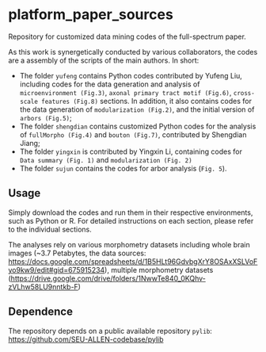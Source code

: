 # platform_paper_sources
Repository for customized data mining codes of the full-spectrum paper. 

As this work is synergetically conducted by various collaborators, the codes are a assembly of the scripts of the main authors. In short:
- The folder `yufeng` contains Python codes contributed by Yufeng Liu, including codes for the data generation and analysis of `microenvironment (Fig.3)`, `axonal primary tract motif (Fig.6)`, `cross-scale features (Fig.8)` sections. In addition, it also contains codes for the data generation of `modularization (Fig.2)`, and the initial version of `arbors (Fig.5)`;
- The folder `shengdian` contains customized Python codes for the analysis of `fullMorpho (Fig.4)` and `bouton (Fig.7)`, contributed by Shengdian Jiang;
- The folder `yingxin` is contributed by Yingxin Li, containing codes for `Data summary (Fig. 1)` and `modularization (Fig. 2)`
- The folder `sujun` contains the codes for arbor analysis (`Fig. 5`).

## Usage
Simply download the codes and run them in their respective environments, such as Python or R. For detailed instructions on each section, please refer to the individual sections.

The analyses rely on various morphometry datasets including whole brain images (~3.7 Petabytes, the data sources: https://docs.google.com/spreadsheets/d/1B5HLt96GdvbgXrY8OSAxXSLVoFyo9kw9/edit#gid=675915234), multiple morphometry datasets (https://drive.google.com/drive/folders/1NwwTe840_0KQhv-zVLhw58LU9nntkb-F)

## Dependence
The repository depends on a public available repository `pylib`: https://github.com/SEU-ALLEN-codebase/pylib
